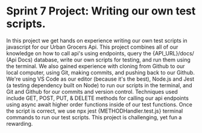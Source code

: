 # Sprint 7 Project: Writing our own test scripts.

In this project we get hands on experience writing our own test scripts in javascript for our Urban Grocers Api. This project combines all of our knowledge on how to call api's using endpoints, query the {API_URL}/docs/ (Api Docs) database, write our own scripts for testing, and run them using the terminal. We also gained experience with cloning from Github to our local computer, using Git, making commits, and pushing back to our Github.
We're using VS Code as our editor (because it's the best), Node.js and Jest (a testing dependency built on Node) to run our scripts in the terminal, and Git and Github for our commits and version control.
Techniques used include GET, POST, PUT, & DELETE methods for calling our api endpoints using async await higher order functions inside of our test functions. Once the script is correct, we use npx jest {METHODHandler.test.js} terminal commands to run our test scripts.
This project is challenging, yet fun a rewarding.
